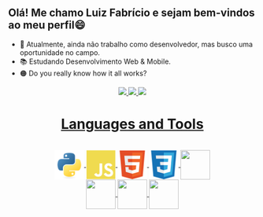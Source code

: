 <h2>Olá! Me chamo Luiz Fabrício e sejam bem-vindos ao meu perfil😄</h2>

- 🚩 Atualmente, ainda não trabalho como desenvolvedor, mas busco uma oportunidade no campo.
- 📚 Estudando Desenvolvimento Web & Mobile. 
- 🟠 Do you really know how it all works? 

<!--Minhas estatísticas-->

<p align="center">
  <a href="https://github.com/luizfabriciorex">
    
  <img height="50%" width="auto" src ="https://github-readme-stats.vercel.app/api?username=luizfabriciorex&show_icons=true&count_private=true&theme=vue&hide_border=true&hide=issues,contribs&bg_color=00000000">
  
  <img height="50%" width="auto" src ="https://github-readme-stats.vercel.app/api/top-langs/?username=luizfabriciorex&layout=compact&hide_border=true&theme=vue&bg_color=00000000&langs_count=16">
  
  <img src ="https://github-readme-streak-stats.herokuapp.com?user=luizfabriciorex&theme=vue-dark&hide_border=true&background=FFFFFF00">
</p>

 ##
  
<!--Languages and Tools-->
  
<h1 align="center">Languages and Tools</h1>  
<div align="center"><br>
  
  <img align="center" height="60" width="60" src="https://raw.githubusercontent.com/devicons/devicon/master/icons/python/python-original.svg">
  <img align="center" height="60" width="60" src="https://raw.githubusercontent.com/devicons/devicon/master/icons/javascript/javascript-plain.svg">
  <img align="center" height="60" width="60" src="https://raw.githubusercontent.com/devicons/devicon/master/icons/html5/html5-original.svg">
  <img align="center" height="60" width="60" src="https://raw.githubusercontent.com/devicons/devicon/master/icons/css3/css3-original.svg">
  <img align="center" height="60" width="60" src="https://cdn.jsdelivr.net/gh/devicons/devicon/icons/dart/dart-original.svg" />
  <br>
  <img align="center" height="60" width="60" src="https://cdn.jsdelivr.net/gh/devicons/devicon/icons/flutter/flutter-original.svg" />
  <img align="center" height="60" width="60" src="https://cdn.jsdelivr.net/gh/devicons/devicon/icons/vscode/vscode-original.svg" />
  <img align="center" height="60" width="60" src="https://cdn.jsdelivr.net/gh/devicons/devicon/icons/androidstudio/androidstudio-original.svg"/>
</div>



